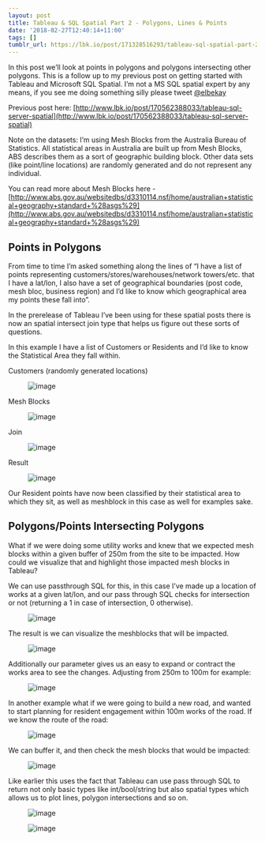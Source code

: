 ```yaml
---
layout: post
title: Tableau & SQL Spatial Part 2 - Polygons, Lines & Points
date: '2018-02-27T12:40:14+11:00'
tags: []
tumblr_url: https://lbk.io/post/171328516293/tableau-sql-spatial-part-2-polygons-lines
---
```

In this post we’ll look at points in polygons and polygons intersecting other polygons. This is a follow up to my previous post on getting started with Tableau and Microsoft SQL Spatial. I’m not a MS SQL spatial expert by any means, if you see me doing something silly please tweet [@elbekay](https://tmblr.co/mpJCw4H-fqsstUCfx72vFaQ)

Previous post here:&nbsp;[http://www.lbk.io/post/170562388033/tableau-sql-server-spatial](http://www.lbk.io/post/170562388033/tableau-sql-server-spatial)

Note on the datasets: I’m using Mesh Blocks from the Australia Bureau of Statistics. All statistical areas in Australia are built up from Mesh Blocks, ABS describes them as a sort of geographic building block. Other data sets (like point/line locations) are randomly generated and do not represent any individual.&nbsp;

You can read more about Mesh Blocks here - [http://www.abs.gov.au/websitedbs/d3310114.nsf/home/australian+statistical+geography+standard+%28asgs%29](http://www.abs.gov.au/websitedbs/d3310114.nsf/home/australian+statistical+geography+standard+%28asgs%29)

## Points in Polygons

From time to time I’m asked something along the lines of “I have a list of points representing customers/stores/warehouses/network towers/etc. that I have a lat/lon, I also have a set of geographical boundaries (post code, mesh bloc, business region) and I’d like to know which geographical area my points these fall into”.

In the prerelease of Tableau I’ve been using for these spatial posts there is now an spatial intersect join type that helps us figure out these sorts of questions.

In this example I have a list of Customers or Residents and I’d like to know the Statistical Area they fall within.

Customers (randomly generated locations)

<figure data-orig-width="632" data-orig-height="450" class="tmblr-full"><img src="https://66.media.tumblr.com/261f971b5abce778a7eafad8820e3a86/tumblr_inline_p4scf5kJXw1qbqa5u_540.png" alt="image" data-orig-width="632" data-orig-height="450"></figure>

Mesh Blocks

<figure data-orig-width="646" data-orig-height="514" class="tmblr-full"><img src="https://66.media.tumblr.com/f09fe8c750b59fa378aaa7a2d1372b3e/tumblr_inline_p4scfekPmg1qbqa5u_540.png" alt="image" data-orig-width="646" data-orig-height="514"></figure>

Join

<figure data-orig-width="478" data-orig-height="286" class="tmblr-full"><img src="https://66.media.tumblr.com/b2387dd27d03fd8b0d6ae6b0229e6251/tumblr_inline_p4scfvEcNU1qbqa5u_540.png" alt="image" data-orig-width="478" data-orig-height="286"></figure>

Result

<figure data-orig-width="644" data-orig-height="559" class="tmblr-full"><img src="https://66.media.tumblr.com/2bcaaeeb9bcea8612b53672848612bcd/tumblr_inline_p4scgjtki01qbqa5u_540.png" alt="image" data-orig-width="644" data-orig-height="559"></figure>

Our Resident points have now been classified by their statistical area to which they sit, as well as meshblock in this case as well for examples sake.

## Polygons/Points Intersecting Polygons

What if we were doing some utility works and knew that we expected mesh blocks within a given buffer of 250m from the site to be impacted. How could we visualize that and highlight those impacted mesh blocks in Tableau?

We can use passthrough SQL for this, in this case I’ve made up a location of works at a given lat/lon, and our pass through SQL checks for intersection or not (returning a 1 in case of intersection, 0 otherwise).

<figure data-orig-width="685" data-orig-height="440" class="tmblr-full"><img src="https://66.media.tumblr.com/9f39cd54ac7f0391d35292f1f5424da6/tumblr_inline_p4scmsfmgl1qbqa5u_540.png" alt="image" data-orig-width="685" data-orig-height="440"></figure>

The result is we can visualize the meshblocks that will be impacted.

<figure data-orig-width="534" data-orig-height="467" class="tmblr-full"><img src="https://66.media.tumblr.com/e02340628f79ce1b958aec9a4a5e7b92/tumblr_inline_p4schkPJub1qbqa5u_540.png" alt="image" data-orig-width="534" data-orig-height="467"></figure>

Additionally our parameter gives us an easy to expand or contract the works area to see the changes. Adjusting from 250m to 100m for example:

<figure data-orig-width="639" data-orig-height="405" class="tmblr-full"><img src="https://66.media.tumblr.com/ebf52526a5a57fd5ff99742323119ccc/tumblr_inline_p4schxHam21qbqa5u_540.png" alt="image" data-orig-width="639" data-orig-height="405"></figure>

In another example what if we were going to build a new road, and wanted to start planning for resident engagement within 100m works of the road. If we know the route of the road:

<figure data-orig-width="572" data-orig-height="346" class="tmblr-full"><img src="https://66.media.tumblr.com/b97263f59896a97d32da040e2c9fd6c0/tumblr_inline_p4sci5ot6T1qbqa5u_540.png" alt="image" data-orig-width="572" data-orig-height="346"></figure>

We can buffer it, and then check the mesh blocks that would be impacted:

<figure data-orig-width="472" data-orig-height="494" class="tmblr-full"><img src="https://66.media.tumblr.com/f9e80ab460615ebc56270b6e4791c9b2/tumblr_inline_p4scibg2dO1qbqa5u_540.png" alt="image" data-orig-width="472" data-orig-height="494"></figure>

Like earlier this uses the fact that Tableau can use pass through SQL to return not only basic types like int/bool/string but also spatial types which allows us to plot lines, polygon intersections and so on.

<figure data-orig-width="556" data-orig-height="272" class="tmblr-full"><img src="https://66.media.tumblr.com/9f8d70c77778fbfa5a9a5850b9cdcd3e/tumblr_inline_p4scilqXOH1qbqa5u_540.png" alt="image" data-orig-width="556" data-orig-height="272"></figure><figure data-orig-width="503" data-orig-height="237" class="tmblr-full"><img src="https://66.media.tumblr.com/040b665385f19c1362ca0893f31f18b5/tumblr_inline_p4sciqkjAN1qbqa5u_540.png" alt="image" data-orig-width="503" data-orig-height="237"></figure>
